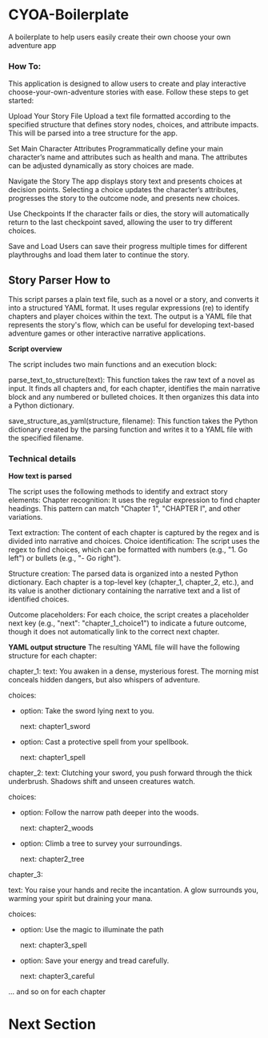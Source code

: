 # CYOA-Boilerplate
A boilerplate to help users easily create their own choose your own adventure app


### How To:
This application is designed to allow users to create and play interactive choose-your-own-adventure stories with ease. Follow these steps to get started:

Upload Your Story File
Upload a text file formatted according to the specified structure that defines story nodes, choices, and attribute impacts. This will be parsed into a tree structure for the app.

Set Main Character Attributes
Programmatically define your main character’s name and attributes such as health and mana. The attributes can be adjusted dynamically as story choices are made.

Navigate the Story
The app displays story text and presents choices at decision points. Selecting a choice updates the character’s attributes, progresses the story to the outcome node, and presents new choices.

Use Checkpoints
If the character fails or dies, the story will automatically return to the last checkpoint saved, allowing the user to try different choices.

Save and Load
Users can save their progress multiple times for different playthroughs and load them later to continue the story.

## Story Parser How to 
This script parses a plain text file, such as a novel or a story, and converts it into a structured YAML format. It uses regular expressions (re) to identify chapters and player choices within the text. The output is a YAML file that represents the story's flow, which can be useful for developing text-based adventure games or other interactive narrative applications.

**Script overview**

The script includes two main functions and an execution block:

parse_text_to_structure(text): This function takes the raw text of a novel as input. It finds all chapters and, for each chapter, identifies the main narrative block and any numbered or bulleted choices. It then organizes this data into a Python dictionary.

save_structure_as_yaml(structure, filename): This function takes the Python dictionary created by the parsing function and writes it to a YAML file with the specified filename.

### Technical details

**How text is parsed**

The script uses the following methods to identify and extract story elements:
Chapter recognition: It uses the regular expression to find chapter headings. This pattern can match "Chapter 1", "CHAPTER I", and other variations.

Text extraction: The content of each chapter is captured by the regex and is divided into narrative and choices.
Choice identification: The script uses the regex to find choices, which can be formatted with numbers (e.g., "1. Go left") or bullets (e.g., "- Go right").

Structure creation: The parsed data is organized into a nested Python dictionary. Each chapter is a top-level key (chapter_1, chapter_2, etc.), and its value is another dictionary containing the narrative text and a list of identified choices.

Outcome placeholders: For each choice, the script creates a placeholder next key (e.g., "next": "chapter_1_choice1") to indicate a future outcome, though it does not automatically link to the correct next chapter.

**YAML output structure**
The resulting YAML file will have the following structure for each chapter:

chapter_1:
  text: You awaken in a dense, mysterious forest. The morning mist conceals hidden dangers, but also whispers of adventure.
  
  choices:
 
  - option: Take the sword lying next to you.

    next: chapter1_sword
  
  - option: Cast a protective spell from your spellbook.

     next: chapter1_spell

chapter_2:
  text: Clutching your sword, you push forward through the thick underbrush. Shadows
    shift and unseen creatures watch.
  
  choices:
 
  - option: Follow the narrow path deeper into the woods.
 
    next: chapter2_woods
 
  - option: Climb a tree to survey your surroundings.
  
    next: chapter2_tree

chapter_3:
 
  text: You raise your hands and recite the incantation. A glow surrounds you, warming
    your spirit but draining your mana.
  
  choices:
 
  - option: Use the magic to illuminate the path

     next: chapter3_spell
 
  - option: Save your energy and tread carefully.
  
    next: chapter3_careful

  ... and so on for each chapter

# Next Section
